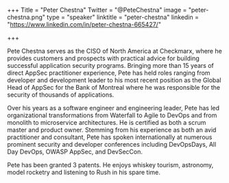 +++
Title = "Peter Chestna"
Twitter = "@PeteChestna"
image = "peter-chestna.png"
type = "speaker"
linktitle = "peter-chestna"
linkedin = "https://www.linkedin.com/in/peter-chestna-665427/"

+++

Pete Chestna serves as the CISO of North America at Checkmarx, where he provides customers and prospects with practical advice for building successful application security programs. Bringing more than 15 years of direct AppSec practitioner experience, Pete has held roles ranging from developer and development leader to his most recent position as the Global Head of AppSec for the Bank of Montreal where he was responsible for the security of thousands of applications.

Over his years as a software engineer and engineering leader, Pete has led organizational transformations from Waterfall to Agile to DevOps and from monolith to microservice architectures. He is certified as both a scrum master and product owner. Stemming from his experience as both an avid practitioner and consultant, Pete has spoken internationally at numerous prominent security and developer conferences including DevOpsDays, All Day DevOps, OWASP AppSec, and DevSecCon.

Pete has been granted 3 patents. He enjoys whiskey tourism, astronomy, model rocketry and listening to Rush in his spare time.
